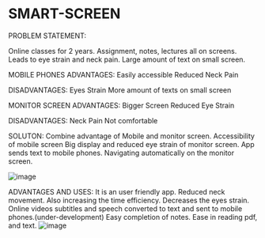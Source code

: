 # SMART-SCREEN


PROBLEM STATEMENT:

Online classes for 2 years.
Assignment, notes, lectures all on screens.
Leads to eye strain and neck pain.
Large amount of text on small screen.


MOBILE PHONES
ADVANTAGES:
Easily accessible
Reduced Neck Pain

DISADVANTAGES: 
Eyes Strain
More amount of texts on small screen

MONITOR SCREEN
ADVANTAGES:
Bigger Screen
Reduced Eye Strain

DISADVANTAGES: 
Neck Pain
Not comfortable


SOLUTON:
Combine advantage of Mobile and monitor screen.
Accessibility of mobile screen
Big display and reduced eye strain of monitor screen.
App sends text to mobile phones.
Navigating automatically on the monitor screen.


![image](https://user-images.githubusercontent.com/94218410/155865446-9ae3aa41-fc4d-4598-afe8-333a91fb13ea.png)


ADVANTAGES AND USES:
It is an user friendly app.
Reduced neck movement.
Also increasing the time efficiency.
Decreases the eyes  strain.
Online videos subtitles and speech converted to text and sent to mobile phones.(under-development)
Easy completion of notes.
Ease in reading pdf, and text.
![image](https://user-images.githubusercontent.com/94218410/155865473-f2bf91de-2c55-42d9-aecb-aa2615b65e55.png)



